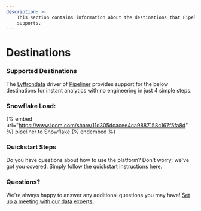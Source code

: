 ```yaml
---
description: >-
    This section contains information about the destinations that Pipeliner
    supports.
---
```


# Destinations

### Supported Destinations

The [Lyftrondata](https://www.lyftrondata.com/) driver of [Pipeliner](https://www.lyftrondata.com/integration/pipeliner/) provides support for the below destinations for instant analytics with no engineering in just 4 simple steps.

### Snowflake Load:

{% embed url="https://www.loom.com/share/11d305dcacee4ca9887158c167f5fa8d" %}
pipeliner to Snowflake
{% endembed %}

### Quickstart Steps

Do you have questions about how to use the platform? Don't worry; we've got you covered. Simply follow the quickstart instructions [here](../../../quickstart-steps.md).

### Questions? <a href="#questions" id="questions"></a>

We're always happy to answer any additional questions you may have! [Set up a meeting with our data experts.](https://www.lyftrondata.com/book-a-meeting/)
